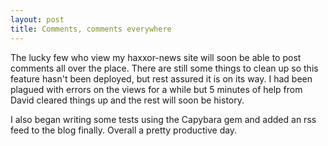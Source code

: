 ```yaml
---
layout: post
title: Comments, comments everywhere
---
```


The lucky few who view my haxxor-news site will soon be able to post comments
all over the place. There are still some things to clean up so this feature
hasn't been deployed, but rest assured it is on its way. I had been plagued
with errors on the views for a while but 5 minutes of help from David cleared
things up and the rest will soon be history.

I also began writing some tests using the Capybara gem and added an rss feed
to the blog finally. Overall a pretty productive day.

